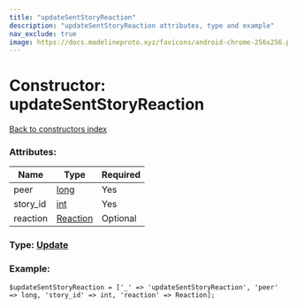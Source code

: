 ```yaml
---
title: "updateSentStoryReaction"
description: "updateSentStoryReaction attributes, type and example"
nav_exclude: true
image: https://docs.madelineproto.xyz/favicons/android-chrome-256x256.png
---
```

# Constructor: updateSentStoryReaction  
[Back to constructors index](/API_docs/constructors/index.html)



### Attributes:

| Name     |    Type       | Required |
|----------|---------------|----------|
|peer|[long](/API_docs/types/long.html) | Yes|
|story\_id|[int](/API_docs/types/int.html) | Yes|
|reaction|[Reaction](/API_docs/types/Reaction.html) | Optional|



### Type: [Update](/API_docs/types/Update.html)


### Example:

```
$updateSentStoryReaction = ['_' => 'updateSentStoryReaction', 'peer' => long, 'story_id' => int, 'reaction' => Reaction];
```  
